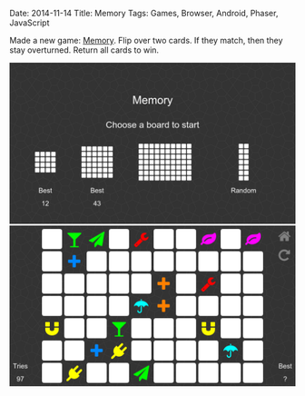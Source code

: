Date: 2014-11-14
Title: Memory
Tags: Games, Browser, Android, Phaser, JavaScript

Made a new game: [Memory](http://www.cravesoft.com/memory). Flip over two cards. If they match, then they stay overturned. Return all cards to win.

![Memory1](images/memory1.png)
![Memory2](images/memory2.png)
